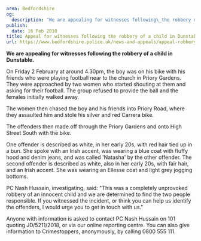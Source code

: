 ```yaml
area: Bedfordshire
og:
  description: "We are appealing for witnesses following\_the robbery of a child in Dunstable."
publish:
  date: 16 Feb 2018
title: Appeal for witnesses following the robbery of a child in Dunstable
url: https://www.bedfordshire.police.uk/news-and-appeals/appeal-robbery-child-feb2018
```

**We are appealing for witnesses following the robbery of a child in Dunstable.**

On Friday 2 February at around 4.30pm, the boy was on his bike with his friends who were playing football near to the church in Priory Gardens. They were approached by two women who started shouting at them and asking for their football. The group refused to provide the ball and the females initially walked away.

The women then chased the boy and his friends into Priory Road, where they assaulted him and stole his silver and red Carrera bike.

The offenders then made off through the Priory Gardens and onto High Street South with the bike.

One offender is described as white, in her early 20s, with red hair tied up in a bun. She spoke with an Irish accent, was wearing a blue coat with fluffy hood and denim jeans, and was called 'Natasha' by the other offender. The second offender is described as white, also in her early 20s, with fair hair, and an Irish accent. She was wearing an Ellesse coat and light grey jogging bottoms.

PC Nash Hussain, investigating, said: "This was a completely unprovoked robbery of an innocent child and we are determined to find the two people responsible. If you witnessed the incident, or think you can help us identify the offenders, I would urge you to get in touch with us."

Anyone with information is asked to contact PC Nash Hussain on 101 quoting JD/5211/2018, or via our online reporting centre. You can also give information to Crimestoppers, anonymously, by calling 0800 555 111.

